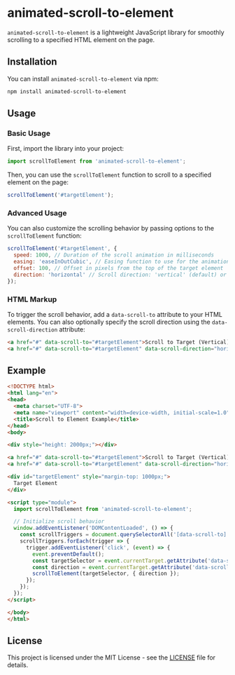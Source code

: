 # animated-scroll-to-element

`animated-scroll-to-element` is a lightweight JavaScript library for smoothly scrolling to a specified HTML element on the page.

## Installation

You can install `animated-scroll-to-element` via npm:

```bash
npm install animated-scroll-to-element
```

## Usage

### Basic Usage

First, import the library into your project:

```javascript
import scrollToElement from 'animated-scroll-to-element';
```

Then, you can use the `scrollToElement` function to scroll to a specified element on the page:

```javascript
scrollToElement('#targetElement');
```

### Advanced Usage

You can also customize the scrolling behavior by passing options to the `scrollToElement` function:

```javascript
scrollToElement('#targetElement', {
  speed: 1000, // Duration of the scroll animation in milliseconds
  easing: 'easeInOutCubic', // Easing function to use for the animation
  offset: 100, // Offset in pixels from the top of the target element
  direction: 'horizontal' // Scroll direction: 'vertical' (default) or 'horizontal'
});
```

### HTML Markup

To trigger the scroll behavior, add a `data-scroll-to` attribute to your HTML elements. You can also optionally specify the scroll direction using the `data-scroll-direction` attribute:

```html
<a href="#" data-scroll-to="#targetElement">Scroll to Target (Vertical)</a>
<a href="#" data-scroll-to="#targetElement" data-scroll-direction="horizontal">Scroll to Target (Horizontal)</a>
```

## Example

```html
<!DOCTYPE html>
<html lang="en">
<head>
  <meta charset="UTF-8">
  <meta name="viewport" content="width=device-width, initial-scale=1.0">
  <title>Scroll to Element Example</title>
</head>
<body>

<div style="height: 2000px;"></div>

<a href="#" data-scroll-to="#targetElement">Scroll to Target (Vertical)</a>
<a href="#" data-scroll-to="#targetElement" data-scroll-direction="horizontal">Scroll to Target (Horizontal)</a>

<div id="targetElement" style="margin-top: 1000px;">
  Target Element
</div>

<script type="module">
  import scrollToElement from 'animated-scroll-to-element';

  // Initialize scroll behavior
  window.addEventListener('DOMContentLoaded', () => {
    const scrollTriggers = document.querySelectorAll('[data-scroll-to]');
    scrollTriggers.forEach(trigger => {
      trigger.addEventListener('click', (event) => {
        event.preventDefault();
        const targetSelector = event.currentTarget.getAttribute('data-scroll-to');
        const direction = event.currentTarget.getAttribute('data-scroll-direction') || 'vertical';
        scrollToElement(targetSelector, { direction });
      });
    });
  });
</script>

</body>
</html>
```

## License

This project is licensed under the MIT License - see the [LICENSE](LICENSE) file for details.
